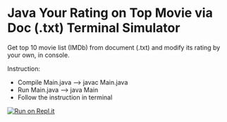 # Java Your Rating on Top Movie via Doc (.txt) Terminal Simulator
Get top 10 movie list (IMDb) from document (.txt) and modify its rating by your own, in console.

Instruction:
- Compile Main.java --> javac Main.java
- Run Main.java --> java Main
- Follow the instruction in terminal

[![Run on Repl.it](https://repl.it/badge/github/freeCodeCamp/boilerplate-npm)](https://replit.com/@ricky-kiva/Java-Your-Rating-on-Top-Movies-via-Doc-txt-to-Terminal?v=1)
